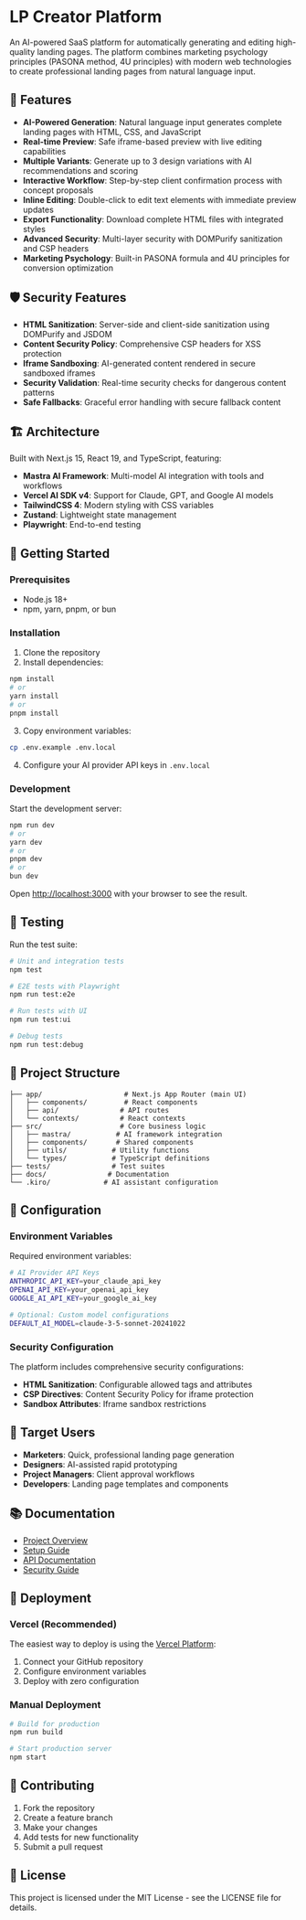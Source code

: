 # LP Creator Platform

An AI-powered SaaS platform for automatically generating and editing high-quality landing pages. The platform combines marketing psychology principles (PASONA method, 4U principles) with modern web technologies to create professional landing pages from natural language input.

## 🚀 Features

- **AI-Powered Generation**: Natural language input generates complete landing pages with HTML, CSS, and JavaScript
- **Real-time Preview**: Safe iframe-based preview with live editing capabilities
- **Multiple Variants**: Generate up to 3 design variations with AI recommendations and scoring
- **Interactive Workflow**: Step-by-step client confirmation process with concept proposals
- **Inline Editing**: Double-click to edit text elements with immediate preview updates
- **Export Functionality**: Download complete HTML files with integrated styles
- **Advanced Security**: Multi-layer security with DOMPurify sanitization and CSP headers
- **Marketing Psychology**: Built-in PASONA formula and 4U principles for conversion optimization

## 🛡️ Security Features

- **HTML Sanitization**: Server-side and client-side sanitization using DOMPurify and JSDOM
- **Content Security Policy**: Comprehensive CSP headers for XSS protection
- **Iframe Sandboxing**: AI-generated content rendered in secure sandboxed iframes
- **Security Validation**: Real-time security checks for dangerous content patterns
- **Safe Fallbacks**: Graceful error handling with secure fallback content

## 🏗️ Architecture

Built with Next.js 15, React 19, and TypeScript, featuring:

- **Mastra AI Framework**: Multi-model AI integration with tools and workflows
- **Vercel AI SDK v4**: Support for Claude, GPT, and Google AI models
- **TailwindCSS 4**: Modern styling with CSS variables
- **Zustand**: Lightweight state management
- **Playwright**: End-to-end testing

## 🚦 Getting Started

### Prerequisites

- Node.js 18+ 
- npm, yarn, pnpm, or bun

### Installation

1. Clone the repository
2. Install dependencies:

```bash
npm install
# or
yarn install
# or
pnpm install
```

3. Copy environment variables:

```bash
cp .env.example .env.local
```

4. Configure your AI provider API keys in `.env.local`

### Development

Start the development server:

```bash
npm run dev
# or
yarn dev
# or
pnpm dev
# or
bun dev
```

Open [http://localhost:3000](http://localhost:3000) with your browser to see the result.

## 🧪 Testing

Run the test suite:

```bash
# Unit and integration tests
npm test

# E2E tests with Playwright
npm run test:e2e

# Run tests with UI
npm run test:ui

# Debug tests
npm run test:debug
```

## 📁 Project Structure

```
├── app/                    # Next.js App Router (main UI)
│   ├── components/         # React components
│   ├── api/               # API routes
│   └── contexts/          # React contexts
├── src/                   # Core business logic
│   ├── mastra/           # AI framework integration
│   ├── components/       # Shared components
│   ├── utils/           # Utility functions
│   └── types/           # TypeScript definitions
├── tests/               # Test suites
├── docs/               # Documentation
└── .kiro/             # AI assistant configuration
```

## 🔧 Configuration

### Environment Variables

Required environment variables:

```bash
# AI Provider API Keys
ANTHROPIC_API_KEY=your_claude_api_key
OPENAI_API_KEY=your_openai_api_key
GOOGLE_AI_API_KEY=your_google_ai_key

# Optional: Custom model configurations
DEFAULT_AI_MODEL=claude-3-5-sonnet-20241022
```

### Security Configuration

The platform includes comprehensive security configurations:

- **HTML Sanitization**: Configurable allowed tags and attributes
- **CSP Directives**: Content Security Policy for iframe protection
- **Sandbox Attributes**: Iframe sandbox restrictions

## 🎯 Target Users

- **Marketers**: Quick, professional landing page generation
- **Designers**: AI-assisted rapid prototyping
- **Project Managers**: Client approval workflows
- **Developers**: Landing page templates and components

## 📚 Documentation

- [Project Overview](docs/PROJECT_OVERVIEW.md)
- [Setup Guide](docs/PROJECT_SETUP_GUIDE.md)
- [API Documentation](docs/API_DOCUMENTATION.md)
- [Security Guide](docs/SECURITY.md)

## 🚀 Deployment

### Vercel (Recommended)

The easiest way to deploy is using the [Vercel Platform](https://vercel.com/new):

1. Connect your GitHub repository
2. Configure environment variables
3. Deploy with zero configuration

### Manual Deployment

```bash
# Build for production
npm run build

# Start production server
npm start
```

## 🤝 Contributing

1. Fork the repository
2. Create a feature branch
3. Make your changes
4. Add tests for new functionality
5. Submit a pull request

## 📄 License

This project is licensed under the MIT License - see the LICENSE file for details.
